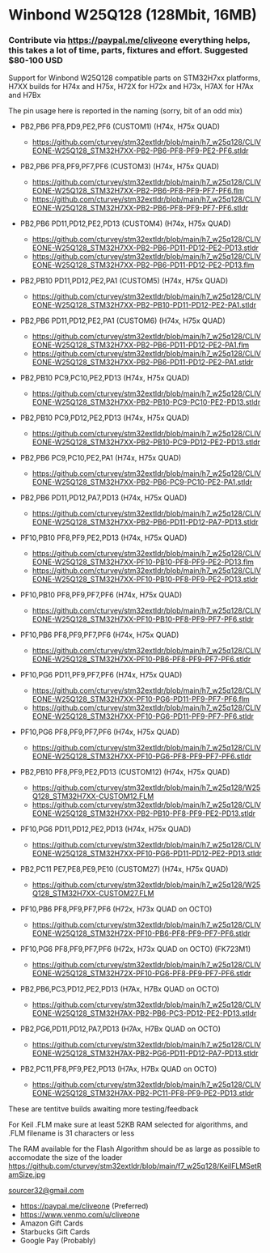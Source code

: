# Winbond W25Q128 (128Mbit, 16MB)
### Contribute via   https://paypal.me/cliveone  everything helps, this takes a lot of time, parts, fixtures and effort. Suggested $80-100 USD

Support for Winbond W25Q128 compatible parts on STM32H7xx platforms,  H7XX builds for H74x and H75x,  H72X for H72x and H73x,  H7AX for H7Ax and H7Bx 

The pin usage here is reported in the naming (sorry, bit of an odd mix)

  *  PB2,PB6 PF8,PD9,PE2,PF6 (CUSTOM1)  (H74x, H75x QUAD)
     *  https://github.com/cturvey/stm32extldr/blob/main/h7_w25q128/CLIVEONE-W25Q128_STM32H7XX-PB2-PB6-PF8-PF9-PE2-PF6.stldr
  *  PB2,PB6 PF8,PF9,PF7,PF6 (CUSTOM3)  (H74x, H75x QUAD)
     *  https://github.com/cturvey/stm32extldr/blob/main/h7_w25q128/CLIVEONE-W25Q128_STM32H7XX-PB2-PB6-PF8-PF9-PF7-PF6.flm
     *  https://github.com/cturvey/stm32extldr/blob/main/h7_w25q128/CLIVEONE-W25Q128_STM32H7XX-PB2-PB6-PF8-PF9-PF7-PF6.stldr
  *  PB2,PB6 PD11,PD12,PE2,PD13 (CUSTOM4)  (H74x, H75x QUAD)
     *  https://github.com/cturvey/stm32extldr/blob/main/h7_w25q128/CLIVEONE-W25Q128_STM32H7XX-PB2-PB6-PD11-PD12-PE2-PD13.stldr
     *  https://github.com/cturvey/stm32extldr/blob/main/h7_w25q128/CLIVEONE-W25Q128_STM32H7XX-PB2-PB6-PD11-PD12-PE2-PD13.flm
  *  PB2,PB10 PD11,PD12,PE2,PA1 (CUSTOM5)  (H74x, H75x QUAD)
     *  https://github.com/cturvey/stm32extldr/blob/main/h7_w25q128/CLIVEONE-W25Q128_STM32H7XX-PB2-PB10-PD11-PD12-PE2-PA1.stldr
  *  PB2,PB6 PD11,PD12,PE2,PA1 (CUSTOM6)  (H74x, H75x QUAD)
     *  https://github.com/cturvey/stm32extldr/blob/main/h7_w25q128/CLIVEONE-W25Q128_STM32H7XX-PB2-PB6-PD11-PD12-PE2-PA1.flm
     *  https://github.com/cturvey/stm32extldr/blob/main/h7_w25q128/CLIVEONE-W25Q128_STM32H7XX-PB2-PB6-PD11-PD12-PE2-PA1.stldr
  *  PB2,PB10 PC9,PC10,PE2,PD13  (H74x, H75x QUAD)
     *  https://github.com/cturvey/stm32extldr/blob/main/h7_w25q128/CLIVEONE-W25Q128_STM32H7XX-PB2-PB10-PC9-PC10-PE2-PD13.stldr    
  *  PB2,PB10 PC9,PD12,PE2,PD13  (H74x, H75x QUAD)
     *  https://github.com/cturvey/stm32extldr/blob/main/h7_w25q128/CLIVEONE-W25Q128_STM32H7XX-PB2-PB10-PC9-PD12-PE2-PD13.stldr
  *  PB2,PB6 PC9,PC10,PE2,PA1   (H74x, H75x QUAD)
     *  https://github.com/cturvey/stm32extldr/blob/main/h7_w25q128/CLIVEONE-W25Q128_STM32H7XX-PB2-PB6-PC9-PC10-PE2-PA1.stldr 
  *  PB2,PB6 PD11,PD12,PA7,PD13  (H74x, H75x QUAD)
     *  https://github.com/cturvey/stm32extldr/blob/main/h7_w25q128/CLIVEONE-W25Q128_STM32H7XX-PB2-PB6-PD11-PD12-PA7-PD13.stldr
  *  PF10,PB10 PF8,PF9,PE2,PD13  (H74x, H75x QUAD)
     *  https://github.com/cturvey/stm32extldr/blob/main/h7_w25q128/CLIVEONE-W25Q128_STM32H7XX-PF10-PB10-PF8-PF9-PE2-PD13.flm
     *  https://github.com/cturvey/stm32extldr/blob/main/h7_w25q128/CLIVEONE-W25Q128_STM32H7XX-PF10-PB10-PF8-PF9-PE2-PD13.stldr
  *  PF10,PB10 PF8,PF9,PF7,PF6  (H74x, H75x QUAD)
     *  https://github.com/cturvey/stm32extldr/blob/main/h7_w25q128/CLIVEONE-W25Q128_STM32H7XX-PF10-PB10-PF8-PF9-PF7-PF6.stldr
  *  PF10,PB6  PF8,PF9,PF7,PF6  (H74x, H75x QUAD)
     *  https://github.com/cturvey/stm32extldr/blob/main/h7_w25q128/CLIVEONE-W25Q128_STM32H7XX-PF10-PB6-PF8-PF9-PF7-PF6.stldr
  *  PF10,PG6 PD11,PF9,PF7,PF6  (H74x, H75x QUAD)
     *  https://github.com/cturvey/stm32extldr/blob/main/h7_w25q128/CLIVEONE-W25Q128_STM32H7XX-PF10-PG6-PD11-PF9-PF7-PF6.flm
     *  https://github.com/cturvey/stm32extldr/blob/main/h7_w25q128/CLIVEONE-W25Q128_STM32H7XX-PF10-PG6-PD11-PF9-PF7-PF6.stldr
  *  PF10,PG6 PF8,PF9,PF7,PF6  (H74x, H75x QUAD)
     *  https://github.com/cturvey/stm32extldr/blob/main/h7_w25q128/CLIVEONE-W25Q128_STM32H7XX-PF10-PG6-PF8-PF9-PF7-PF6.stldr
  *  PB2,PB10 PF8,PF9,PE2,PD13 (CUSTOM12)  (H74x, H75x QUAD)
     *  https://github.com/cturvey/stm32extldr/blob/main/h7_w25q128/W25Q128_STM32H7XX-CUSTOM12.FLM
     *  https://github.com/cturvey/stm32extldr/blob/main/h7_w25q128/CLIVEONE-W25Q128_STM32H7XX-PB2-PB10-PF8-PF9-PE2-PD13.stldr
  *  PF10,PG6 PD11,PD12,PE2,PD13  (H74x, H75x QUAD)
     *  https://github.com/cturvey/stm32extldr/blob/main/h7_w25q128/CLIVEONE-W25Q128_STM32H7XX-PF10-PG6-PD11-PD12-PE2-PD13.stldr
  *  PB2,PC11 PE7,PE8,PE9,PE10 (CUSTOM27)  (H74x, H75x QUAD)
     *  https://github.com/cturvey/stm32extldr/blob/main/h7_w25q128/W25Q128_STM32H7XX-CUSTOM27.FLM

  *  PF10,PB6  PF8,PF9,PF7,PF6  (H72x, H73x QUAD on OCTO)
     *  https://github.com/cturvey/stm32extldr/blob/main/h7_w25q128/CLIVEONE-W25Q128_STM32H72X-PF10-PB6-PF8-PF9-PF7-PF6.stldr
  *  PF10,PG6  PF8,PF9,PF7,PF6  (H72x, H73x QUAD on OCTO) (FK723M1)
     *  https://github.com/cturvey/stm32extldr/blob/main/h7_w25q128/CLIVEONE-W25Q128_STM32H72X-PF10-PG6-PF8-PF9-PF7-PF6.stldr

  *  PB2,PB6,PC3,PD12,PE2,PD13  (H7Ax, H7Bx QUAD on OCTO)  
     *  https://github.com/cturvey/stm32extldr/blob/main/h7_w25q128/CLIVEONE-W25Q128_STM32H7AX-PB2-PB6-PC3-PD12-PE2-PD13.stldr
  *  PB2,PG6,PD11,PD12,PA7,PD13  (H7Ax, H7Bx QUAD on OCTO)
     *  https://github.com/cturvey/stm32extldr/blob/main/h7_w25q128/CLIVEONE-W25Q128_STM32H7AX-PB2-PG6-PD11-PD12-PA7-PD13.stldr
  *  PB2,PC11,PF8,PF9,PE2,PD13  (H7Ax, H7Bx QUAD on OCTO)
     *  https://github.com/cturvey/stm32extldr/blob/main/h7_w25q128/CLIVEONE-W25Q128_STM32H7AX-PB2-PC11-PF8-PF9-PE2-PD13.stldr
  
These are tentitve builds awaiting more testing/feedback

For Keil .FLM make sure at least 52KB RAM selected for algorithms, and .FLM filename is 31 characters or less

The RAM available for the Flash Algorithm should be as large as possible to accomodate the size of the loader
https://github.com/cturvey/stm32extldr/blob/main/f7_w25q128/KeilFLMSetRamSize.jpg

 sourcer32@gmail.com
  *  https://paypal.me/cliveone (Preferred)
  *  https://www.venmo.com/u/cliveone
  *  Amazon Gift Cards
  *  Starbucks Gift Cards
  *  Google Pay (Probably) 
